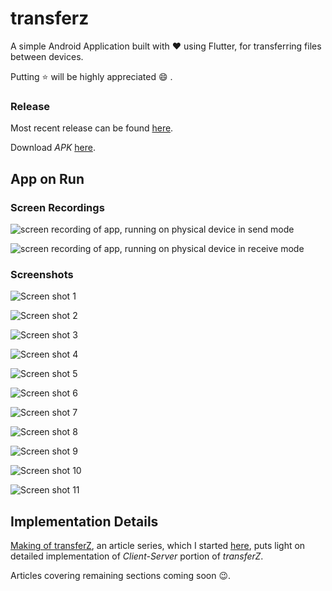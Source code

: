 # transferz

A simple Android Application built with :heart: using Flutter, for transferring files between devices.

Putting :star: will be highly appreciated :smile: .


### Release

Most recent release can be found [here](https://github.com/itzmeanjan/transferZ/releases/tag/v1.0).

Download *APK* [here](https://github.com/itzmeanjan/transferZ/releases/download/v1.0/transferZ-1.0.apk).


## App on Run

### Screen Recordings

![screen recording of app, running on physical device in send mode](https://github.com/itzmeanjan/transferZ/blob/master/screenRecord1.gif)

![screen recording of app, running on physical device in receive mode](https://github.com/itzmeanjan/transferZ/blob/master/screenRecord2.gif)

### Screenshots

![Screen shot 1](https://github.com/itzmeanjan/transferZ/blob/master/Screenshot_20190421-215213.png)

![Screen shot 2](https://github.com/itzmeanjan/transferZ/blob/master/Screenshot_20190421-215218.png)

![Screen shot 3](https://github.com/itzmeanjan/transferZ/blob/master/Screenshot_20190421-215227.png)

![Screen shot 4](https://github.com/itzmeanjan/transferZ/blob/master/Screenshot_20190421-215232.png)

![Screen shot 5](https://github.com/itzmeanjan/transferZ/blob/master/Screenshot_20190421-215239.png)

![Screen shot 6](https://github.com/itzmeanjan/transferZ/blob/master/Screenshot_20190421-215213.png)

![Screen shot 7](https://github.com/itzmeanjan/transferZ/blob/master/Screenshot_20190421-215245.png)

![Screen shot 8](https://github.com/itzmeanjan/transferZ/blob/master/Screenshot_20190421-215309.png)

![Screen shot 9](https://github.com/itzmeanjan/transferZ/blob/master/Screenshot_20190421-215352.png)

![Screen shot 10](https://github.com/itzmeanjan/transferZ/blob/master/Screenshot_20190421-215408.png)

![Screen shot 11](https://github.com/itzmeanjan/transferZ/blob/master/Screenshot_20190421-215414.png)
  
  
## Implementation Details

[Making of transferZ](https://dev.to/itzmeanjan/making-of-transferz-part-1-n-3mjf), an article series, which I started [here](https://dev.to/itzmeanjan), puts light on detailed implementation of *Client-Server* portion of *transferZ*.


Articles covering remaining sections coming soon :wink:. 

